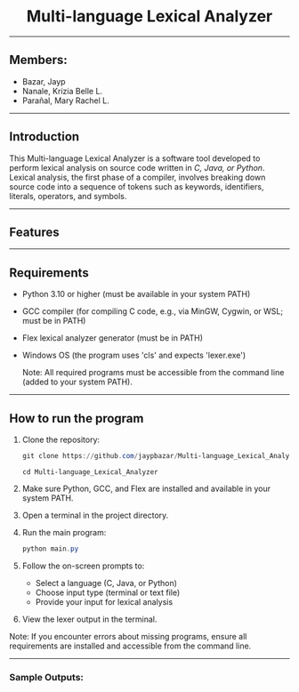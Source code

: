 # <center>Multi-language Lexical Analyzer
---
## Members:
- Bazar, Jayp 
- Nanale, Krizia Belle L.
- Parañal, Mary Rachel L.
---
## Introduction
This Multi-language Lexical Analyzer is a software tool developed to perform lexical
analysis on source code written in *C, Java, or Python*. Lexical analysis, the first phase of
a compiler, involves breaking down source code into a sequence of tokens such as keywords,
identifiers, literals, operators, and symbols.

---
## Features

---
## Requirements
- Python 3.10 or higher (must be available in your system PATH)
- GCC compiler (for compiling C code, e.g., via MinGW, Cygwin, or WSL; must be in PATH)
- Flex lexical analyzer generator (must be in PATH)
- Windows OS (the program uses 'cls' and expects 'lexer.exe')

    Note: All required programs must be accessible from the command line (added to your system PATH).
---
## How to run the program
1. Clone the repository:
   ```powershell
   git clone https://github.com/jaypbazar/Multi-language_Lexical_Analyzer.git
   ```
   
   ```
   cd Multi-language_Lexical_Analyzer
   ```
2. Make sure Python, GCC, and Flex are installed and available in your system PATH.
3. Open a terminal in the project directory.
4. Run the main program:
   ```powershell
   python main.py
   ```
5. Follow the on-screen prompts to:
   - Select a language (C, Java, or Python)
   - Choose input type (terminal or text file)
   - Provide your input for lexical analysis
6. View the lexer output in the terminal.

Note: If you encounter errors about missing programs, ensure all requirements are installed and accessible from the command line.

---

### Sample Outputs:
